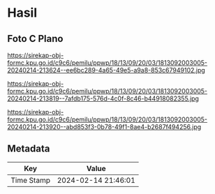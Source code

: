# Hasil

## Foto C Plano

https://sirekap-obj-formc.kpu.go.id/c9c6/pemilu/ppwp/18/13/09/20/03/1813092003005-20240214-213624--ee6bc289-4a65-49e5-a9a8-853c67949102.jpg

https://sirekap-obj-formc.kpu.go.id/c9c6/pemilu/ppwp/18/13/09/20/03/1813092003005-20240214-213819--7afdb175-576d-4c0f-8c46-b44918082355.jpg

https://sirekap-obj-formc.kpu.go.id/c9c6/pemilu/ppwp/18/13/09/20/03/1813092003005-20240214-213920--abd853f3-0b78-49f1-8ae4-b2687f494256.jpg


## Metadata

| Key        | Value               |
| ---------- | ------------------- |
| Time Stamp | 2024-02-14 21:46:01 |



